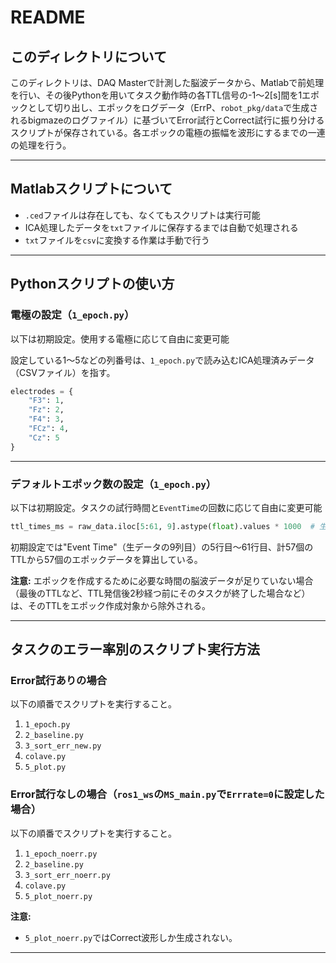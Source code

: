 # README

## このディレクトリについて
このディレクトリは、DAQ Masterで計測した脳波データから、Matlabで前処理を行い、その後Pythonを用いてタスク動作時の各TTL信号の-1〜2[s]間を1エポックとして切り出し、エポックをログデータ（ErrP、`robot_pkg/data`で生成されるbigmazeのログファイル）に基づいてError試行とCorrect試行に振り分けるスクリプトが保存されている。各エポックの電極の振幅を波形にするまでの一連の処理を行う。

---

## Matlabスクリプトについて
- `.ced`ファイルは存在しても、なくてもスクリプトは実行可能
- ICA処理したデータを`txt`ファイルに保存するまでは自動で処理される
- `txt`ファイルを`csv`に変換する作業は手動で行う

---

## Pythonスクリプトの使い方

### 電極の設定（`1_epoch.py`）
以下は初期設定。使用する電極に応じて自由に変更可能

設定している1〜5などの列番号は、`1_epoch.py`で読み込むICA処理済みデータ（CSVファイル）を指す。

```python
electrodes = {
    "F3": 1,
    "Fz": 2,
    "F4": 3,
    "FCz": 4,
    "Cz": 5
}
```

---

### デフォルトエポック数の設定（`1_epoch.py`）
以下は初期設定。タスクの試行時間と`EventTime`の回数に応じて自由に変更可能

```python
ttl_times_ms = raw_data.iloc[5:61, 9].astype(float).values * 1000  # 生データのTTLを[s]から[ms]に変換
```

初期設定では"Event Time"（生データの9列目）の5行目〜61行目、計57個のTTLから57個のエポックデータを算出している。

**注意:**
エポックを作成するために必要な時間の脳波データが足りていない場合（最後のTTLなど、TTL発信後2秒経つ前にそのタスクが終了した場合など）は、そのTTLをエポック作成対象から除外される。

---

## タスクのエラー率別のスクリプト実行方法

### Error試行ありの場合
以下の順番でスクリプトを実行すること。

1. `1_epoch.py`
2. `2_baseline.py`
3. `3_sort_err_new.py`
4. `colave.py`
5. `5_plot.py`

### Error試行なしの場合（`ros1_ws`の`MS_main.py`で`Errrate=0`に設定した場合）
以下の順番でスクリプトを実行すること。

1. `1_epoch_noerr.py`
2. `2_baseline.py`
3. `3_sort_err_noerr.py`
4. `colave.py`
5. `5_plot_noerr.py`

**注意:**
- `5_plot_noerr.py`ではCorrect波形しか生成されない。

---
